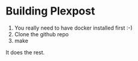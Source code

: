 
# Building Plexpost

1. You really need to have docker installed first :-)
1. Clone the github repo
1. make

It does the rest.



